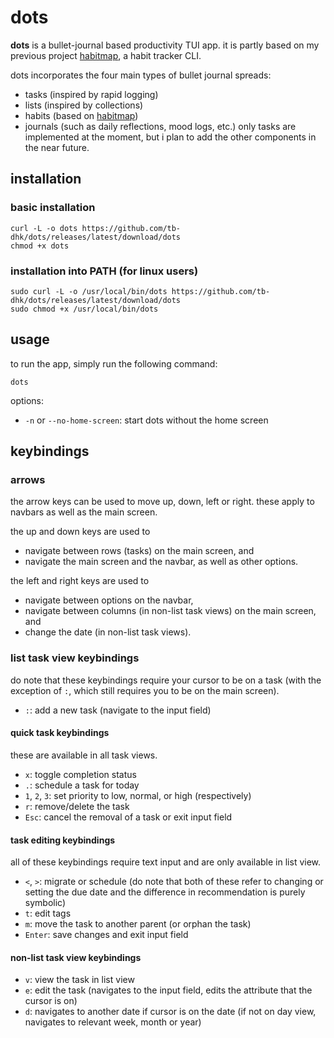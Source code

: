 # dots
**dots** is a bullet-journal based productivity TUI app. it is partly based on my previous project [habitmap](https://github.com/tb-dhk/habitmap), a habit tracker CLI.

dots incorporates the four main types of bullet journal spreads:
- tasks (inspired by rapid logging)
- lists (inspired by collections)
- habits (based on [habitmap](https://github.com/tb-dhk/habitmap))
- journals (such as daily reflections, mood logs, etc.)
only tasks are implemented at the moment, but i plan to add the other components in the near future.

## installation

### basic installation
```
curl -L -o dots https://github.com/tb-dhk/dots/releases/latest/download/dots
chmod +x dots
``````

### installation into PATH (for linux users)
```
sudo curl -L -o /usr/local/bin/dots https://github.com/tb-dhk/dots/releases/latest/download/dots
sudo chmod +x /usr/local/bin/dots
```

## usage
to run the app, simply run the following command:

```
dots
```
options:
- `-n` or `--no-home-screen`: start dots without the home screen

## keybindings

### arrows 
the arrow keys can be used to move up, down, left or right. these apply to navbars as well as the main screen.

the up and down keys are used to
- navigate between rows (tasks) on the main screen, and
- navigate the main screen and the navbar, as well as other options.

the left and right keys are used to 
- navigate between options on the navbar,
- navigate between columns (in non-list task views) on the main screen, and
- change the date (in non-list task views).

### list task view keybindings
do note that these keybindings require your cursor to be on a task (with the exception of `:`, which still requires you to be on the main screen).
- `:`: add a new task (navigate to the input field)

#### quick task keybindings
these are available in all task views.
- `x`: toggle completion status
- `.`: schedule a task for today
- `1`, `2`, `3`: set priority to low, normal, or high (respectively)
- `r`: remove/delete the task
- `Esc`: cancel the removal of a task or exit input field

#### task editing keybindings
all of these keybindings require text input and are only available in list view.
- `<`, `>`: migrate or schedule (do note that both of these refer to changing or setting the due date and the difference in recommendation is purely symbolic)
- `t`: edit tags
- `m`: move the task to another parent (or orphan the task)
- `Enter`: save changes and exit input field

#### non-list task view keybindings
- `v`: view the task in list view
- `e`: edit the task (navigates to the input field, edits the attribute that the cursor is on)
- `d`: navigates to another date if cursor is on the date (if not on day view, navigates to relevant week, month or year)
